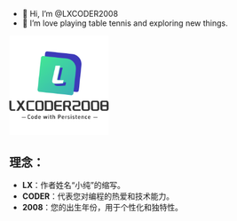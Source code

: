 - 👋 Hi, I’m @LXCODER2008
- 👀 I’m love playing table tennis and exploring new things.

<img src="./IMAGE/LXCODER2008/LXCODER2008.svg" style="zoom:35%" />

## 理念：
- **LX**：作者姓名“小纯”的缩写。
- **CODER**：代表您对编程的热爱和技术能力。
- **2008**：您的出生年份，用于个性化和独特性。
